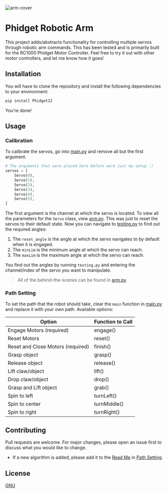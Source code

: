 ![arm-cover](https://user-images.githubusercontent.com/60077374/117744764-7afd6580-b1c6-11eb-81c2-309bb44c5fce.jpg)

# Phidget Robotic Arm
This project adds/abstracts functionality for controlling multiple servos through robotic arm commands. This has been tested and is primarily built for the RC1000 Phidget Motor Controller. Feel free to try it out with other motor controllers, and let me know how it goes!

## Installation
You will have to clone the repository and install the following dependencies to your environment:
```bash
pip install Phidget22
```
You're done!

## Usage

### Calibration
To calibrate the servos, go into [main.py](main.py) and remove all but the first argument.
```python
# The arguments that were placed here before were just my setup :)
servos = [
    Servo(0),
    Servo(1),
    Servo(2),
    Servo(3),
    Servo(4),
    Servo(5),
]
```
The first argument is the channel at which the servo is located. To view all the parameters for the `Servo` class, view [arm.py](arm.py). This was just to reset the servos to their default state. Now you can navigate to [testing.py](testing.py) to find out the required angles:

1. The `reset_angle` is the angle at which the servo navigates to by default when it is engaged.
2. The `minLim` is the minimum angle at which the servo can reach.
3. The `maxLim` is the maximum angle at which the servo can reach.

You find out the angles by running `testing.py` and entering the channel/index of the servo you want to manipulate.

> All of the behind-the-scenes can be found in [arm.py](arm.py).

### Path Setting
To set the path that the robot should take, clear the `main` function in [main.py](main.py) and replace it with your own path. Available options:

| Option | Function to Call |
| ----------- | ----------- |
| Engage Motors (required) | engage() |
| Reset Motors | reset() |
| Reset and Close Motors (required) | finish() |
| Grasp object | grasp() |
| Release object | release() |
| Lift claw/object | lift() |
| Drop claw/object | drop() |
| Grasp and Lift object | grab() |
| Spin to left | turnLeft() |
| Spin to center | turnMiddle() |
| Spin to right | turnRight() |

## Contributing
Pull requests are welcome. For major changes, please open an issue first to discuss what you would like to change.
- If a new algorithm is added, please add it to the [Read Me](README.md) in [Path Setting](#path-setting).

## License
[GNU](LICENSE)
